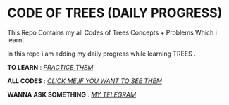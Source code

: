 # CODE OF TREES (DAILY PROGRESS) 
This Repo Contains my all Codes of Trees Concepts + Problems Which i learnt.

In this repo i am adding my daily progress while learning TREES .

 **TO LEARN** : [_PRACTICE THEM_](https://practice.geeksforgeeks.org/explore/?problemType=functional&page=1&category%5B%5D=Tree)

**ALL CODES** : [_CLICK ME,IF YOU WANT TO SEE THEM_](https://github.com/singhkunal01/Code-Of-Trees-Data-Structure.git)

**WANNA ASK SOMETHING** : [_MY TELEGRAM_](https://t.me/unknown_01001)

